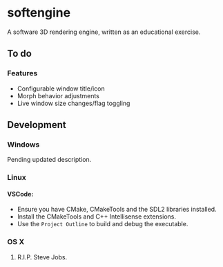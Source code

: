 # softengine
A software 3D rendering engine, written as an educational exercise.

## To do

### Features

* Configurable window title/icon
* Morph behavior adjustments
* Live window size changes/flag toggling

## Development

### Windows

Pending updated description.

### Linux

#### VSCode:
- Ensure you have CMake, CMakeTools and the SDL2 libraries installed.
- Install the CMakeTools and C++ Intellisense extensions.
- Use the `Project Outline` to build and debug the executable.

### OS X
1. R.I.P. Steve Jobs.
